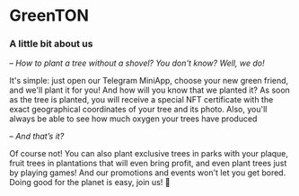# GreenTON
### A little bit about us
– _How to plant a tree without a shovel? You don't know? Well, we do!_

It's simple: just open our Telegram MiniApp, choose your new green friend, and we'll plant it for you! And how will you know that we planted it? As soon as the tree is planted, you will receive a special NFT certificate with the exact geographical coordinates of your tree and its photo. Also, you'll always be able to see how much oxygen your trees have produced

– _And that’s it?_

Of course not! You can also plant exclusive trees in parks with your plaque, fruit trees in plantations that will even bring profit, and even plant trees just by playing games! And our promotions and events won't let you get bored. Doing good for the planet is easy, join us! 🌿
